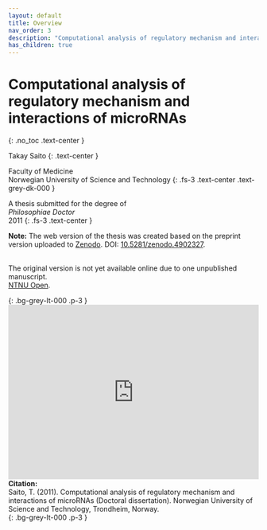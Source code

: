 ```yaml
---
layout: default
title: Overview
nav_order: 3
description: "Computational analysis of regulatory mechanism and interactions of microRNAs"
has_children: true
---
```


# Computational analysis of regulatory mechanism and interactions of microRNAs
{: .no_toc .text-center }

Takay Saito
{: .text-center }

Faculty of Medicine  <br />
Norwegian University of Science and Technology
{: .fs-3 .text-center .text-grey-dk-000 }

A thesis submitted for the degree of <br />
<em>Philosophiae Doctor</em> <br />
2011
{: .fs-3 .text-center }

<div class="code-example">
<strong>Note:</strong> The web version of the thesis was created
based on the preprint version uploaded to
<a href="https://zenodo.org/record/4902327">Zenodo</a>.
DOI: <a href="https://doi.org/10.5281/zenodo.4902327">10.5281/zenodo.4902327</a>. <br /><br />

The original version is not yet available online due to one unpublished manuscript. <br />
<a href="https://ntnuopen.ntnu.no/ntnu-xmlui/handle/11250/263505">NTNU Open</a>.

</div>
{: .bg-grey-lt-000 .p-3 }

<iframe src="https://widgets.figshare.com/articles/14923851/embed?show_title=0" width="100%" height="351" allowfullscreen frameborder="0"></iframe>

<div class="code-example">
<strong>Citation:</strong> <br />
Saito, T. (2011). Computational analysis of regulatory mechanism and interactions of microRNAs (Doctoral dissertation). Norwegian University of Science and Technology, Trondheim, Norway.
</div>
{: .bg-grey-lt-000 .p-3 }
